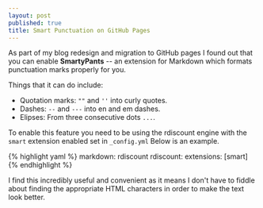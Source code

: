 ```yaml
---
layout: post
published: true
title: Smart Punctuation on GitHub Pages
---
```


As part of my blog redesign and migration to GitHub pages I found out that you can enable **SmartyPants** -- an extension for Markdown which formats punctuation marks properly for you.

Things that it can do include:

- Quotation marks: `""` and `''` into curly quotes.
- Dashes: `--` and `---` into en and em dashes.
- Elipses: From three consecutive dots `...`.

To enable this feature you need to be using the rdiscount engine with the `smart` extension enabled set in `_config.yml` Below is an example.

{% highlight yaml %}
markdown: rdiscount
rdiscount:
  extensions: [smart]
{% endhighlight %}

I find this incredibly useful and convenient as it means I don't have to fiddle about finding the appropriate HTML characters in order to make the text look better.
